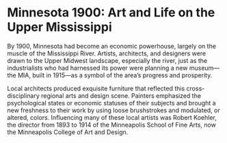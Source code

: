 # Minnesota 1900: Art and Life on the Upper Mississippi<span class="Apple-converted-space"> </span>

By 1900, Minnesota had become an economic powerhouse, largely on the muscle of the Mississippi River. Artists, architects, and designers were drawn to the Upper Midwest landscape, especially the river, just as the industrialists who had harnessed its power were planning a new museum—the MIA, built in 1915—as a symbol of the area’s progress and prosperity.<span class="Apple-converted-space"> </span>

Local architects produced exquisite furniture that reflected this cross-disciplinary regional arts and design scene. Painters emphasized the psychological states or economic statuses of their subjects and brought a new freshness to their work by using loose brushstrokes and modulated, or altered, colors. Influencing many of these local artists was Robert Koehler, the director from 1893 to 1914 of the Minneapolis School of Fine Arts, now the Minneapolis College of Art and Design.<span class="Apple-converted-space"> </span>
